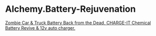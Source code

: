 # Alchemy.Battery-Rejuvenation
[Zombie Car &amp; Truck Battery Back from the Dead, CHARGE-IT Chemical Battery Revive &amp; 12v auto charger.](https://youtu.be/kwDeH2sitc4)

